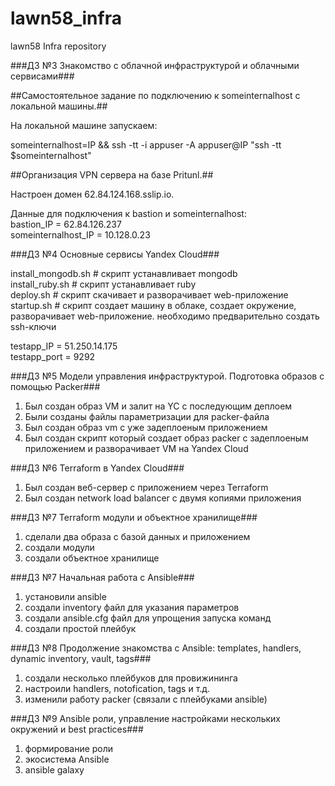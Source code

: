 # lawn58_infra
lawn58 Infra repository

###ДЗ №3 Знакомство с облачной инфраструктурой и облачными сервисами###

##Самостоятельное задание по подключению к someinternalhost  с локальной машины.##

На локальной машине запускаем:

someinternalhost=IP && ssh -tt -i appuser -A appuser@IP "ssh -tt $someinternalhost"
  
  
##Организация VPN сервера на базе Pritunl.##
  
Настроен домен 62.84.124.168.sslip.io.

Данные для подключения к bastion и someinternalhost:  
bastion_IP = 62.84.126.237  
someinternalhost_IP = 10.128.0.23  


###ДЗ №4 Основные сервисы Yandex Cloud###

install_mongodb.sh   # скрипт устанавливает mongodb  
install_ruby.sh      # скрипт устанавливает ruby  
deploy.sh            # скрипт скачивает и разворачивает web-приложение  
startup.sh           # скрипт создает машину в облаке, создает окружение, разворачивает web-приложение. необходимо предварительно создать ssh-ключи  

testapp_IP = 51.250.14.175  
testapp_port = 9292  
  

###ДЗ №5 Модели управления инфраструктурой. Подготовка образов с помощью Packer###

1. Был создан образ VM и залит на YC с последующим деплоем
2. Были созданы файлы параметризации для packer-файла
3. Был создан образ vm с уже задеплоеным приложением
4. Был создан скрипт который создает образ packer с задеплоеным приложением и разворачивает VM на Yandex Cloud

###ДЗ №6 Terraform в Yandex Cloud###

1. Был создан веб-сервер с приложением через Terraform
2. Был создан network load balancer с двумя копиями приложения

###ДЗ №7 Terraform модули и объектное хранилище###

1. сделали два образа с базой данных и приложением
2. создали модули
3. создали объектное хранилище

###ДЗ №7 Начальная работа с Ansible###

1. установили ansible
2. создали inventory файл для указания параметров
3. создали ansible.cfg файл для упрощения запуска команд
4. создали простой плейбук

###ДЗ №8 Продолжение знакомства с Ansible: templates, handlers, dynamic inventory, vault, tags###

1. создали несколько плейбуков для провижининга
2. настроили handlers, notofication, tags и т.д.
3. изменили работу packer (связали с плейбуками ansible)

###ДЗ №9 Ansible роли, управление настройками нескольких окружений и best practices###

1. формирование роли
2. экосистема Ansible
3. ansible galaxy

